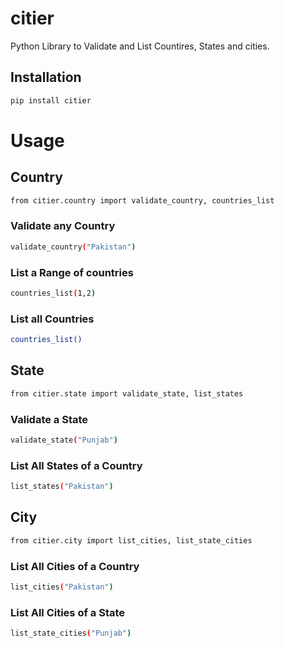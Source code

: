 # citier

Python Library to Validate and List Countires, States and cities.




## Installation

```bash
pip install citier
```



# Usage

<!-- Countries Start -->
## Country
```bash
from citier.country import validate_country, countries_list
```
### Validate any Country

```bash
validate_country("Pakistan")
```

### List a Range of countries
```bash
countries_list(1,2) 
```

### List all Countries
```bash
countries_list()
```




<!-- States Start -->
## State

```bash
from citier.state import validate_state, list_states
```

### Validate a State
```bash
validate_state("Punjab")
```

### List All States of a Country
```bash
list_states("Pakistan")
```




<!-- Cities Start -->
## City
```bash
from citier.city import list_cities, list_state_cities
```

### List All Cities of a Country
```bash
list_cities("Pakistan")
```

### List All Cities of a State
```bash
list_state_cities("Punjab")
```

